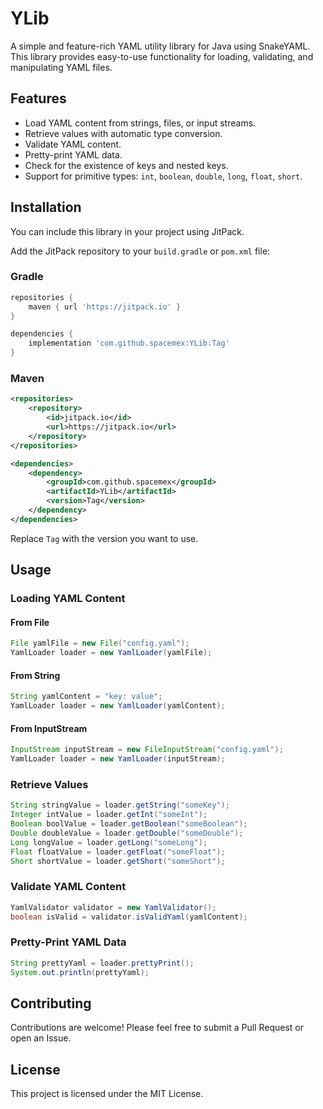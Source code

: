 # YLib

A simple and feature-rich YAML utility library for Java using SnakeYAML. This library provides easy-to-use functionality for loading, validating, and manipulating YAML files.

## Features

- Load YAML content from strings, files, or input streams.
- Retrieve values with automatic type conversion.
- Validate YAML content.
- Pretty-print YAML data.
- Check for the existence of keys and nested keys.
- Support for primitive types: `int`, `boolean`, `double`, `long`, `float`, `short`.

## Installation

You can include this library in your project using JitPack.

Add the JitPack repository to your `build.gradle` or `pom.xml` file:

### Gradle
```groovy
repositories {
    maven { url 'https://jitpack.io' }
}

dependencies {
    implementation 'com.github.spacemex:YLib:Tag'
}
```

### Maven
```xml
<repositories>
    <repository>
        <id>jitpack.io</id>
        <url>https://jitpack.io</url>
    </repository>
</repositories>

<dependencies>
    <dependency>
        <groupId>com.github.spacemex</groupId>
        <artifactId>YLib</artifactId>
        <version>Tag</version>
    </dependency>
</dependencies>
```

Replace `Tag` with the version you want to use.

## Usage

### Loading YAML Content

#### From File
```java
File yamlFile = new File("config.yaml");
YamlLoader loader = new YamlLoader(yamlFile);
```

#### From String
```java
String yamlContent = "key: value";
YamlLoader loader = new YamlLoader(yamlContent);
```

#### From InputStream
```java
InputStream inputStream = new FileInputStream("config.yaml");
YamlLoader loader = new YamlLoader(inputStream);
```

### Retrieve Values

```java
String stringValue = loader.getString("someKey");
Integer intValue = loader.getInt("someInt");
Boolean boolValue = loader.getBoolean("someBoolean");
Double doubleValue = loader.getDouble("someDouble");
Long longValue = loader.getLong("someLong");
Float floatValue = loader.getFloat("someFloat");
Short shortValue = loader.getShort("someShort");
```

### Validate YAML Content

```java
YamlValidator validator = new YamlValidator();
boolean isValid = validator.isValidYaml(yamlContent);
```

### Pretty-Print YAML Data

```java
String prettyYaml = loader.prettyPrint();
System.out.println(prettyYaml);
```

## Contributing

Contributions are welcome! Please feel free to submit a Pull Request or open an Issue.

## License

This project is licensed under the MIT License.